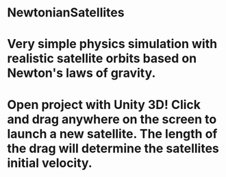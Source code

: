# NewtonianSatellites

# Very simple physics simulation with realistic satellite orbits based on Newton's laws of gravity.

# Open project with Unity 3D! Click and drag anywhere on the screen to launch a new satellite. The length of the drag will determine the satellites initial velocity. 
